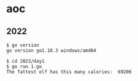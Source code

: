 # aoc

## 2022
```shell
$ go version
go version go1.18.3 windows/amd64

$ cd 2023/day1
$ go run 1.go
The fattest elf has this many calories:  69206
```
